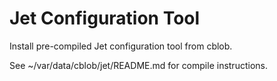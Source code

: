 # Jet Configuration Tool 

Install pre-compiled Jet configuration tool from cblob. 

See ~/var/data/cblob/jet/README.md for compile instructions. 

